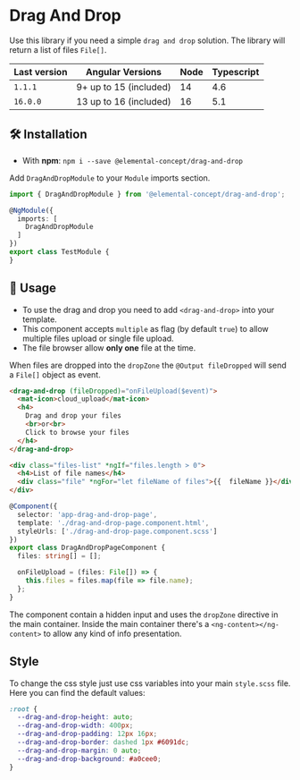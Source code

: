 # Drag And Drop

Use this library if you need a simple `drag and drop` solution. The library will return a list of files `File[]`.

| Last version | Angular Versions       | Node | Typescript |
|--------------|------------------------|------|------------|
| `1.1.1`      | 9+ up to 15 (included) | 14   | 4.6        |
| `16.0.0`     | 13 up to 16 (included) | 16   | 5.1        |

## 🛠 Installation

- With **npm**: `npm i --save @elemental-concept/drag-and-drop`

Add `DragAndDropModule` to your `Module` imports section.

```typescript
import { DragAndDropModule } from '@elemental-concept/drag-and-drop';

@NgModule({
  imports: [
    DragAndDropModule
  ]
})
export class TestModule {
}
```

## 📖 Usage

- To use the drag and drop you need to add `<drag-and-drop>` into your template.
- This component accepts `multiple` as flag (by default `true`) to allow multiple files upload or single file upload.
- The file browser allow **only one** file at the time.

When files are dropped into the `dropZone` the `@Output fileDropped` will send a `File[]` object as event.

```html
<drag-and-drop (fileDropped)="onFileUpload($event)">
  <mat-icon>cloud_upload</mat-icon>
  <h4>
    Drag and drop your files
    <br>or<br>
    Click to browse your files
  </h4>
</drag-and-drop>

<div class="files-list" *ngIf="files.length > 0">
  <h4>List of file names</h4>
  <div class="file" *ngFor="let fileName of files">{{  fileName }}</div>
</div>
```

```typescript
@Component({
  selector: 'app-drag-and-drop-page',
  template: './drag-and-drop-page.component.html',
  styleUrls: ['./drag-and-drop-page.component.scss']
})
export class DragAndDropPageComponent {
  files: string[] = [];

  onFileUpload = (files: File[]) => {
    this.files = files.map(file => file.name);
  };
}
```

The component contain a hidden input and uses the `dropZone` directive in the main container.
Inside the main container there's a `<ng-content></ng-content>` to allow any kind of info presentation.

## Style

To change the css style just use css variables into your main `style.scss` file.
Here you can find the default values:

```scss
:root {
  --drag-and-drop-height: auto;
  --drag-and-drop-width: 400px;
  --drag-and-drop-padding: 12px 16px;
  --drag-and-drop-border: dashed 1px #6091dc;
  --drag-and-drop-margin: 0 auto;
  --drag-and-drop-background: #a0cee0;
}
```
